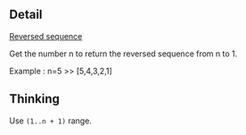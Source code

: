 ## Detail

[Reversed sequence](https://www.codewars.com/kata/5a00e05cc374cb34d100000d)

Get the number n to return the reversed sequence from n to 1.

Example : n=5 >> [5,4,3,2,1]

## Thinking

Use `(1..n + 1)` range.